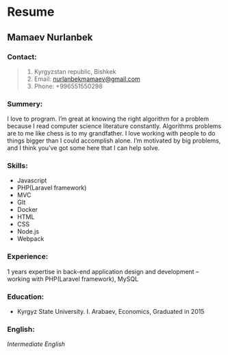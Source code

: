 # Resume 
## Mamaev Nurlanbek

### Contact:
> 1.   Kyrgyzstan republic, Bishkek
> 2.   Email: nurlanbekmamaev@gmail.com
> 3.   Phone: +996551550298

### Summery:
I love to program. 
I’m great at knowing the right algorithm for a problem because I read computer science literature constantly.
Algorithms problems are to me like chess is to my grandfather.
I love working with people to do things bigger than I could accomplish alone.
I’m motivated by big problems, and I think you’ve got some here that I can help solve.

### Skills:
- Javascript
- PHP(Laravel framework)
- MVC
- GIt
- Docker
- HTML
- CSS
- Node.js
- Webpack

### Experience:
1 years expertise in back-end application design and development – working with PHP(Laravel framework), MySQL

### Education: 
 + Kyrgyz State University. I. Arabaev, Economics, Graduated in 2015
### English: 
*Intermediate English*